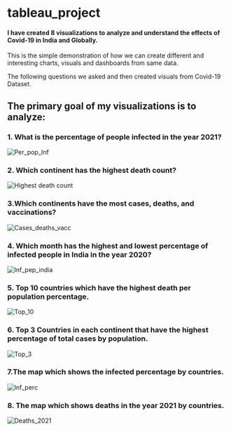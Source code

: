 # tableau_project
#### I have created 8 visualizations to analyze and understand the effects of Covid-19 in India and Globally.

This is the simple demonstration of how we can create different and interesting charts, visuals and dashboards from same data.

The following questions we asked and then created visuals from Covid-19 Dataset.

## The primary goal of my visualizations is to analyze:
### 1. What is the percentage of people infected in the year 2021?

![Per_pop_Inf](https://github.com/jahnvi1017/tableau_project/assets/168184461/fd90b5ca-ce15-4131-bab2-684cd41d04a3)

### 2. Which continent has the highest death count?

![Highest death count](https://github.com/jahnvi1017/tableau_project/assets/168184461/499bb67a-4c96-474e-a381-d7d596f3557a)

### 3.Which continents have the most cases, deaths, and vaccinations?
![Cases_deaths_vacc](https://github.com/jahnvi1017/tableau_project/assets/168184461/df52fa2f-210a-4742-af3c-dd4e7534de56)



### 4. Which month has the highest and lowest percentage of infected people in India in the year 2020?

![Inf_pep_india](https://github.com/jahnvi1017/tableau_project/assets/168184461/9bf9dfd1-4779-4bfd-a4ab-aebe75202cf4)

### 5. Top 10 countries which have the highest death per population percentage.

![Top_10](https://github.com/jahnvi1017/tableau_project/assets/168184461/2b7584db-37f6-46e7-a8b4-dedf392a980c)


### 6. Top 3 Countries in each continent that have the highest percentage of total cases by population.

![Top_3](https://github.com/jahnvi1017/tableau_project/assets/168184461/0b5b96a0-8af7-4ceb-a5b7-960d8bc5fc57)

### 7.The map which shows the infected percentage by countries.

![Inf_perc](https://github.com/jahnvi1017/tableau_project/assets/168184461/09015992-2890-4e24-8ba7-8581b8adeede)

### 8. The map which shows deaths in the year 2021 by countries.

![Deaths_2021](https://github.com/jahnvi1017/tableau_project/assets/168184461/7cffab6e-6056-4843-8f23-40f229b2a3b0)

